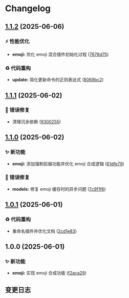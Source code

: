# Changelog

## [1.1.2](https://github.com/CandriaJS/karin-plugin-emojimix/compare/v1.1.1...v1.1.2) (2025-06-06)


### ⚡️ 性能优化

* **emoji:** 优化 emoji 混合插件初始化过程 ([7678d75](https://github.com/CandriaJS/karin-plugin-emojimix/commit/7678d759444919a33c57490470d59250c7cdc5b4))


### ♻️ 代码重构

* **update:** 简化更新命令的正则表达式 ([8069bc2](https://github.com/CandriaJS/karin-plugin-emojimix/commit/8069bc2dcb10600db106710bc17f7d1bd066e291))

## [1.1.1](https://github.com/CandriaJS/karin-plugin-emojimix/compare/v1.1.0...v1.1.1) (2025-06-02)


### 🐛 错误修复

* 清理沉余依赖 ([9300255](https://github.com/CandriaJS/karin-plugin-emojimix/commit/9300255a2e15dd139569d48146eb52f6ca988c54))

## [1.1.0](https://github.com/CandriaJS/karin-plugin-emojimix/compare/v1.0.1...v1.1.0) (2025-06-02)


### ✨ 新功能

* **emoji:** 添加强制前缀功能并优化 emoji 合成逻辑 ([61dfe79](https://github.com/CandriaJS/karin-plugin-emojimix/commit/61dfe79555b403b7c360e03f59e9742b9c37bc87))


### 🐛 错误修复

* **models:** 修复 emoji 缓存时的异步问题 ([7c9f1f6](https://github.com/CandriaJS/karin-plugin-emojimix/commit/7c9f1f6feb5c1638283d7bfa195fd6f30dce871f))

## [1.0.1](https://github.com/CandriaJS/karin-plugin-emojimix/compare/v1.0.0...v1.0.1) (2025-06-01)


### ♻️ 代码重构

* 重命名插件并优化文档 ([2cd1e83](https://github.com/CandriaJS/karin-plugin-emojimix/commit/2cd1e83a9487b0a43a82d76a31a5b9100f20519e))

## 1.0.0 (2025-06-01)


### ✨ 新功能

* **emoji:** 实现 emoji 合成功能 ([f2aca29](https://github.com/CandriaJS/karin-plugin-emojimix/commit/f2aca29b1b06dc2406a1dbd21d2a4dc9ff920db2))

## 变更日志
